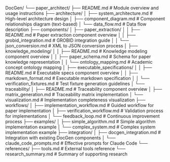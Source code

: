 DocGen/
└── paper_architect/
    ├── README.md                             # Module overview and usage instructions
    ├── architecture/
    │   ├── system_architecture.md            # High-level architecture design
    │   ├── component_diagram.md              # Component relationships diagram (text-based)
    │   └── data_flow.md                      # Data flow description
    ├── components/
    │   ├── paper_extraction/
    │   │   ├── README.md                     # Paper extraction component overview
    │   │   ├── grobid_integration.md         # GROBID integration guide
    │   │   └── json_conversion.md            # XML to JSON conversion process
    │   ├── knowledge_modeling/
    │   │   ├── README.md                     # Knowledge modeling component overview
    │   │   ├── paper_schema.md               # Schema for paper knowledge representation
    │   │   └── ontology_mapping.md           # Academic concept ontology mapping
    │   ├── executable_specifications/
    │   │   ├── README.md                     # Executable specs component overview
    │   │   ├── markdown_format.md            # Executable markdown specification
    │   │   └── verification_fixtures.md      # Test fixture generation guidelines
    │   └── traceability/
    │       ├── README.md                     # Traceability component overview
    │       ├── matrix_generation.md          # Traceability matrix implementation
    │       └── visualization.md              # Implementation completeness visualization
    ├── workflows/
    │   ├── implementation_workflow.md        # Guided workflow for paper implementation
    │   ├── verification_workflow.md          # Validation process for implementations
    │   └── feedback_loop.md                  # Continuous improvement process
    ├── examples/
    │   ├── simple_algorithm.md               # Simple algorithm implementation example
    │   └── complex_system.md                 # Complex system implementation example
    ├── integration/
    │   ├── docgen_integration.md             # Integration with existing DocGen components
    │   └── claude_code_prompts.md            # Effective prompts for Claude Code
    └── references/
        ├── tools.md                          # External tools reference
        └── research_summary.md               # Summary of supporting research